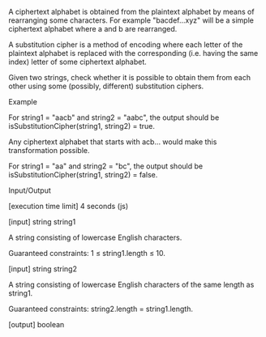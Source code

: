 A ciphertext alphabet is obtained from the plaintext alphabet by means of rearranging some characters. For example "bacdef...xyz" will be a simple ciphertext alphabet where a and b are rearranged.

A substitution cipher is a method of encoding where each letter of the plaintext alphabet is replaced with the corresponding (i.e. having the same index) letter of some ciphertext alphabet.

Given two strings, check whether it is possible to obtain them from each other using some (possibly, different) substitution ciphers.

Example

For string1 = "aacb" and string2 = "aabc", the output should be
isSubstitutionCipher(string1, string2) = true.

Any ciphertext alphabet that starts with acb... would make this transformation possible.

For string1 = "aa" and string2 = "bc", the output should be
isSubstitutionCipher(string1, string2) = false.

Input/Output

[execution time limit] 4 seconds (js)

[input] string string1

A string consisting of lowercase English characters.

Guaranteed constraints:
1 ≤ string1.length ≤ 10.

[input] string string2

A string consisting of lowercase English characters of the same length as string1.

Guaranteed constraints:
string2.length = string1.length.

[output] boolean
